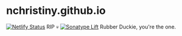 # nchristiny.github.io
[![Netlify Status](https://api.netlify.com/api/v1/badges/212a54fd-e14d-4082-a134-223b4f4acc6c/deploy-status)](https://app.netlify.com/sites/nchristiny/deploys)
RIP 💀 [![Sonatype Lift](https://lift.sonatype.com/api/badge/github.com/nchristiny/nchristiny.github.io)](https://lift.sonatype.com/results/github.com/nchristiny/nchristiny.github.io)
Rubber Duckie, you're the one.

